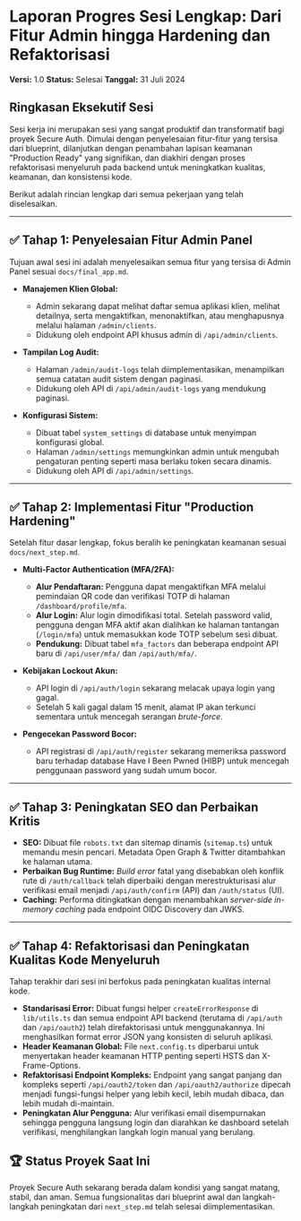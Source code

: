 # Laporan Progres Sesi Lengkap: Dari Fitur Admin hingga Hardening dan Refaktorisasi

**Versi:** 1.0
**Status:** Selesai
**Tanggal:** 31 Juli 2024

## Ringkasan Eksekutif Sesi
Sesi kerja ini merupakan sesi yang sangat produktif dan transformatif bagi proyek Secure Auth. Dimulai dengan penyelesaian fitur-fitur yang tersisa dari blueprint, dilanjutkan dengan penambahan lapisan keamanan "Production Ready" yang signifikan, dan diakhiri dengan proses refaktorisasi menyeluruh pada backend untuk meningkatkan kualitas, keamanan, dan konsistensi kode.

Berikut adalah rincian lengkap dari semua pekerjaan yang telah diselesaikan.

---

## ✅ Tahap 1: Penyelesaian Fitur Admin Panel
Tujuan awal sesi ini adalah menyelesaikan semua fitur yang tersisa di Admin Panel sesuai `docs/final_app.md`.

- **Manajemen Klien Global:**
  - Admin sekarang dapat melihat daftar semua aplikasi klien, melihat detailnya, serta mengaktifkan, menonaktifkan, atau menghapusnya melalui halaman `/admin/clients`.
  - Didukung oleh endpoint API khusus admin di `/api/admin/clients`.

- **Tampilan Log Audit:**
  - Halaman `/admin/audit-logs` telah diimplementasikan, menampilkan semua catatan audit sistem dengan paginasi.
  - Didukung oleh API di `/api/admin/audit-logs` yang mendukung paginasi.

- **Konfigurasi Sistem:**
  - Dibuat tabel `system_settings` di database untuk menyimpan konfigurasi global.
  - Halaman `/admin/settings` memungkinkan admin untuk mengubah pengaturan penting seperti masa berlaku token secara dinamis.
  - Didukung oleh API di `/api/admin/settings`.

---

## ✅ Tahap 2: Implementasi Fitur "Production Hardening"
Setelah fitur dasar lengkap, fokus beralih ke peningkatan keamanan sesuai `docs/next_step.md`.

- **Multi-Factor Authentication (MFA/2FA):**
  - **Alur Pendaftaran:** Pengguna dapat mengaktifkan MFA melalui pemindaian QR code dan verifikasi TOTP di halaman `/dashboard/profile/mfa`.
  - **Alur Login:** Alur login dimodifikasi total. Setelah password valid, pengguna dengan MFA aktif akan dialihkan ke halaman tantangan (`/login/mfa`) untuk memasukkan kode TOTP sebelum sesi dibuat.
  - **Pendukung:** Dibuat tabel `mfa_factors` dan beberapa endpoint API baru di `/api/user/mfa/` dan `/api/auth/mfa/`.

- **Kebijakan Lockout Akun:**
  - API login di `/api/auth/login` sekarang melacak upaya login yang gagal.
  - Setelah 5 kali gagal dalam 15 menit, alamat IP akan terkunci sementara untuk mencegah serangan *brute-force*.

- **Pengecekan Password Bocor:**
  - API registrasi di `/api/auth/register` sekarang memeriksa password baru terhadap database Have I Been Pwned (HIBP) untuk mencegah penggunaan password yang sudah umum bocor.

---

## ✅ Tahap 3: Peningkatan SEO dan Perbaikan Kritis

- **SEO:** Dibuat file `robots.txt` dan sitemap dinamis (`sitemap.ts`) untuk memandu mesin pencari. Metadata Open Graph & Twitter ditambahkan ke halaman utama.
- **Perbaikan Bug Runtime:** *Build error* fatal yang disebabkan oleh konflik rute di `/auth/callback` telah diperbaiki dengan merestrukturisasi alur verifikasi email menjadi `/api/auth/confirm` (API) dan `/auth/status` (UI).
- **Caching:** Performa ditingkatkan dengan menambahkan *server-side in-memory caching* pada endpoint OIDC Discovery dan JWKS.

---

## ✅ Tahap 4: Refaktorisasi dan Peningkatan Kualitas Kode Menyeluruh
Tahap terakhir dari sesi ini berfokus pada peningkatan kualitas internal kode.

- **Standarisasi Error:** Dibuat fungsi helper `createErrorResponse` di `lib/utils.ts` dan semua endpoint API backend (terutama di `/api/auth` dan `/api/oauth2`) telah direfaktorisasi untuk menggunakannya. Ini menghasilkan format error JSON yang konsisten di seluruh aplikasi.
- **Header Keamanan Global:** File `next.config.ts` diperbarui untuk menyertakan header keamanan HTTP penting seperti HSTS dan X-Frame-Options.
- **Refaktorisasi Endpoint Kompleks:** Endpoint yang sangat panjang dan kompleks seperti `/api/oauth2/token` dan `/api/oauth2/authorize` dipecah menjadi fungsi-fungsi helper yang lebih kecil, lebih mudah dibaca, dan lebih mudah di-maintain.
- **Peningkatan Alur Pengguna:** Alur verifikasi email disempurnakan sehingga pengguna langsung login dan diarahkan ke dashboard setelah verifikasi, menghilangkan langkah login manual yang berulang.

## 🏆 Status Proyek Saat Ini
Proyek Secure Auth sekarang berada dalam kondisi yang sangat matang, stabil, dan aman. Semua fungsionalitas dari blueprint awal dan langkah-langkah peningkatan dari `next_step.md` telah selesai diimplementasikan.
